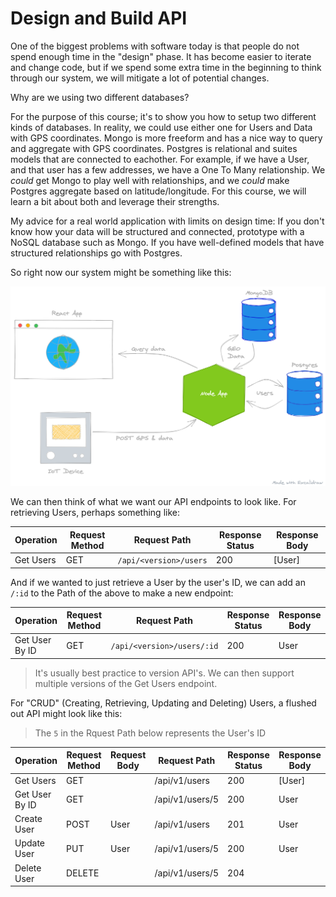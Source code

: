 # Design and Build API

One of the biggest problems with software today is that people do not spend enough time in the "design" phase. It has become easier to iterate and change code, but if we spend some extra time in the beginning to think through our system, we will mitigate a lot of potential changes.

Why are we using two different databases?

For the purpose of this course; it's to show you how to setup two different kinds of databases. In reality, we could use either one for Users and Data with GPS coordinates. Mongo is more freeform and has a nice way to query and aggregate with GPS coordinates. Postgres is relational and suites models that are connected to eachother. For example, if we have a User, and that user has a few addresses, we have a One To Many relationship. We _could_ get Mongo to play well with relationships, and we _could_ make Postgres aggregate based on latitude/longitude. For this course, we will learn a bit about both and leverage their strengths.

My advice for a real world application with limits on design time: If you don't know how your data will be structured and connected, prototype with a NoSQL database such as Mongo. If you have well-defined models that have structured relationships go with Postgres. 

So right now our system might be something like this:

![System One](../assets/system_one.png)

We can then think of what we want our API endpoints to look like. For retrieving Users, perhaps something like:

| Operation | Request Method | Request Path           | Response Status | Response Body |
|-----------|----------------|------------------------|-----------------|---------------|
| Get Users | GET            | `/api/<version>/users` | 200             | [User]        |

And if we wanted to just retrieve a User by the user's ID, we can add an `/:id` to the Path of the above to make a new endpoint:

| Operation      | Request Method | Request Path               | Response Status | Response Body |
|----------------|----------------|----------------------------|-----------------|---------------|
| Get User By ID | GET            | `/api/<version>/users/:id` | 200             | User          |

> It's usually best practice to version API's. We can then support multiple versions of the Get Users endpoint.

For "CRUD" (Creating, Retrieving, Updating and Deleting) Users, a flushed out API might look like this:

> The `5` in the Rquest Path below represents the User's ID

| Operation      | Request Method | Request Body | Request Path    | Response Status | Response Body |
|----------------|----------------|--------------|-----------------|-----------------|---------------|
| Get Users      | GET            |              | /api/v1/users   | 200             | [User]        |
| Get User By ID | GET            |              | /api/v1/users/5 | 200             | User          |
| Create User    | POST           | User         | /api/v1/users   | 201             | User          |
| Update User    | PUT            | User         | /api/v1/users/5 | 200             | User          |
| Delete User    | DELETE         |              | /api/v1/users/5 | 204             |               |